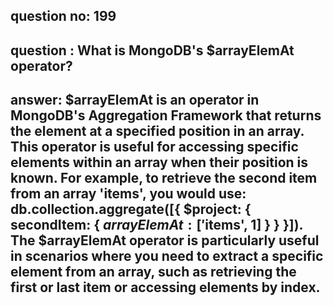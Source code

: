 
      
## question no: 199

## question : What is MongoDB's $arrayElemAt operator?

## answer: $arrayElemAt is an operator in MongoDB's Aggregation Framework that returns the element at a specified position in an array. This operator is useful for accessing specific elements within an array when their position is known. For example, to retrieve the second item from an array 'items', you would use: db.collection.aggregate([{ $project: { secondItem: { $arrayElemAt: ['$items', 1] } } }]). The $arrayElemAt operator is particularly useful in scenarios where you need to extract a specific element from an array, such as retrieving the first or last item or accessing elements by index.
      
